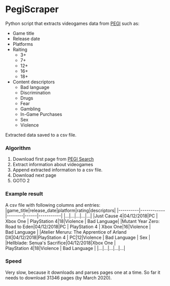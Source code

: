 # PegiScraper

Python script that extracts videogames data from [PEGI](https://pegi.info) such as:
- Game title
- Release date
- Platforms
- Raiting
  - 3+
  - 7+
  - 12+
  - 16+
  - 18+
- Content descriptors
  - Bad language
  - Discrimination
  - Drugs
  - Fear
  - Gambling
  - In-Game Purchases
  - Sex
  - Violence

Extracted data saved to a csv file.

### Algorithm
1. Download first page from [PEGI Search](https://pegi.info/search-pegi?q=&op=Search&filter-age%5B%5D=&filter-descriptor%5B%5D=&filter-publisher=&filter-platform%5B%5D=&filter-release-year%5B%5D=&page=1)
2. Extract information about videogames
3. Append extracted information to a csv file. 
4. Download next page
5. GOTO 2

### Example result
A csv file with following columns and entries:
|game_title|release_date|platform|rating|descriptors|
|----------|------------|--------|------|-----------|
|...|...|...|...|...|
|Just Cause 4|04/12/2018|PC \| Xbox&nbsp;One \| PlayStation&nbsp;4|18|Violence \| Bad&nbsp;Language|
|Mutant Year Zero: Road to Eden|04/12/2018|PC \| PlayStation&nbsp;4 \| Xbox&nbsp;One|16|Violence \| Bad&nbsp;Language |
|Atelier Meruru: The Apprentice of Arland DX|04/12/2018|PlayStation&nbsp;4 \| PC|12|Violence \| Bad&nbsp;Language \| Sex |
|Hellblade: Senua's Sacrifice|04/12/2018|Xbox&nbsp;One \| PlayStation&nbsp;4|18|Violence \| Bad&nbsp;Language |
|...|...|...|...|...|

### Speed
Very slow, because it downloads and parses pages one at a time. So far it needs to download 31346 pages (by March 2020).

